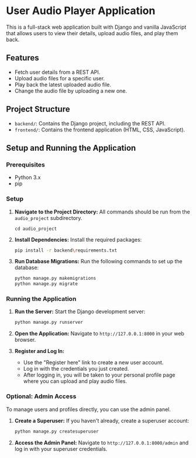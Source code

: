 # User Audio Player Application

This is a full-stack web application built with Django and vanilla JavaScript that allows users to view their details, upload audio files, and play them back.

## Features

- Fetch user details from a REST API.
- Upload audio files for a specific user.
- Play back the latest uploaded audio file.
- Change the audio file by uploading a new one.

## Project Structure

- `backend/`: Contains the Django project, including the REST API.
- `frontend/`: Contains the frontend application (HTML, CSS, JavaScript).

## Setup and Running the Application

### Prerequisites

- Python 3.x
- pip

### Setup

1.  **Navigate to the Project Directory:**
    All commands should be run from the `audio_project` subdirectory.
    ```
    cd audio_project
    ```

2.  **Install Dependencies:**
    Install the required packages:
    ```bash
    pip install -r backend\requirements.txt
    ```

3.  **Run Database Migrations:**
    Run the following commands to set up the database:
    ```bash
    python manage.py makemigrations
    python manage.py migrate
    ```

### Running the Application

1.  **Run the Server:**
    Start the Django development server:
    ```bash
    python manage.py runserver
    ```

2.  **Open the Application:**
    Navigate to `http://127.0.0.1:8000` in your web browser.

3.  **Register and Log In:**
    - Use the "Register here" link to create a new user account.
    - Log in with the credentials you just created.
    - After logging in, you will be taken to your personal profile page where you can upload and play audio files.

### Optional: Admin Access

To manage users and profiles directly, you can use the admin panel.

1.  **Create a Superuser:**
    If you haven't already, create a superuser account:
    ```bash
    python manage.py createsuperuser
    ```
2.  **Access the Admin Panel:**
    Navigate to `http://127.0.0.1:8000/admin` and log in with your superuser credentials. 
